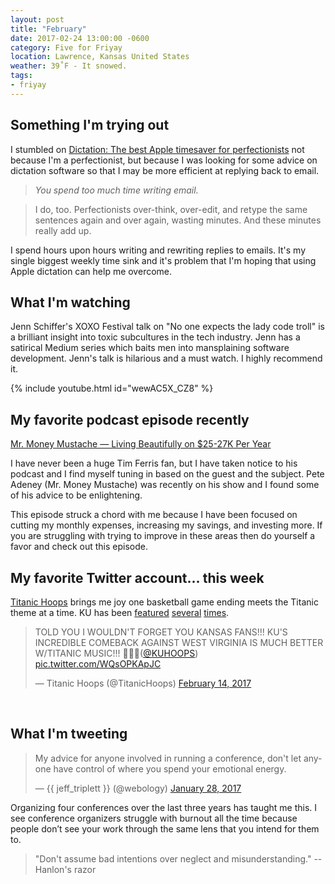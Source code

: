 ```yaml
---
layout: post
title: "February"
date: 2017-02-24 13:00:00 -0600
category: Five for Friyay
location: Lawrence, Kansas United States
weather: 39˚F - It snowed.
tags:
- friyay
---
```


## Something I'm trying out

I stumbled on [Dictation: The best Apple timesaver for perfectionists](https://medium.com/@boliver/dictation-the-best-apple-timesaver-for-perfectionists-d8eb2a72de03#.mb4ans6qa) not because I'm a perfectionist, but because I was looking for some advice on dictation software so that I may be more efficient at replying back to email.

> *You spend too much time writing email.*

> I do, too. Perfectionists over-think, over-edit, and retype the same sentences again and over again, wasting minutes. And these minutes really add up.

I spend hours upon hours writing and rewriting replies to emails. It's my single biggest weekly time sink and it's problem that I'm hoping that using Apple dictation can help me overcome. 

## What I'm watching

Jenn Schiffer's XOXO Festival talk on "No one expects the lady code troll" is a brilliant insight into toxic subcultures in the tech industry. Jenn has a satirical Medium series which baits men into mansplaining software development. Jenn's talk is hilarious and a must watch. I highly recommend it.

{% include youtube.html id="wewAC5X_CZ8" %}

## My favorite podcast episode recently

[Mr. Money Mustache — Living Beautifully on $25-27K Per Year](http://tim.blog/2017/02/13/mr-money-mustache/)

I have never been a huge Tim Ferris fan, but I have taken notice to his podcast and I find myself tuning in based on the guest and the subject. Pete Adeney (Mr. Money Mustache) was recently on his show and I found some of his advice to be enlightening. 

This episode struck a chord with me because I have been focused on cutting my monthly expenses, increasing my savings, and investing more. If you are struggling with trying to improve in these areas then do yourself a favor and check out this episode.

## My favorite Twitter account... this week

[Titanic Hoops](https://twitter.com/TitanicHoops) brings me joy one basketball game ending meets the Titanic theme at a time. KU has been [featured](https://twitter.com/TitanicHoops/status/828746492424896512) [several](https://twitter.com/TitanicHoops/status/827995033882206208) [times](https://twitter.com/TitanicHoops/status/831418076327448576).

<p><blockquote class="twitter-tweet" data-lang="en"><p lang="en" dir="ltr">TOLD YOU I WOULDN&#39;T FORGET YOU KANSAS FANS!!! KU&#39;S INCREDIBLE COMEBACK AGAINST WEST VIRGINIA IS MUCH BETTER W/TITANIC MUSIC!!! 🏀🚢🎼(<a href="https://twitter.com/KUHoops">@KUHOOPS</a>) <a href="https://t.co/WQsOPKApJC">pic.twitter.com/WQsOPKApJC</a></p>&mdash; Titanic Hoops (@TitanicHoops) <a href="https://twitter.com/TitanicHoops/status/831418076327448576">February 14, 2017</a></blockquote>
</p>

<br>

## What I'm tweeting

<p><blockquote class="twitter-tweet" data-lang="en"><p lang="en" dir="ltr">My advice for anyone involved in running a conference, don&#39;t let anyone have control of where you spend your emotional energy.</p>&mdash; {{ jeff_triplett }} (@webology) <a href="https://twitter.com/webology/status/825371945202044930">January 28, 2017</a></blockquote></p>

Organizing four conferences over the last three years has taught me this. I see conference organizers struggle with burnout all the time because people don’t see your work through the same lens that you intend for them to.

> "Don't assume bad intentions over neglect and misunderstanding." -- Hanlon's razor

<script async src="//platform.twitter.com/widgets.js" charset="utf-8"></script>
